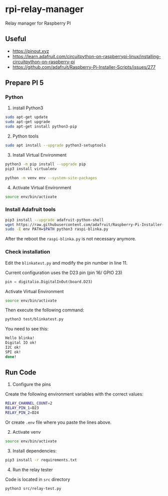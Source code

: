# rpi-relay-manager
Relay manager for Raspberry PI


## Useful

- https://pinout.xyz
- https://learn.adafruit.com/circuitpython-on-raspberrypi-linux/installing-circuitpython-on-raspberry-pi
- https://github.com/adafruit/Raspberry-Pi-Installer-Scripts/issues/277


## Prepare PI 5 

### Python 

1. install Python3

```bash
sudo apt-get update
sudo apt-get upgrade
sudo apt-get install python3-pip
```

2. Python tools

```bash
sudo apt install --upgrade python3-setuptools
```

3. Install Virtual Environment

```bash
python3 -m pip install --upgrade pip
pip3 install virtualenv
```

```bash
python -m venv env --system-site-packages
```

4. Activate Virtual Environment

```bash
source env/bin/activate
```

### Install Adafruit tools

```bash
pip3 install --upgrade adafruit-python-shell
wget https://raw.githubusercontent.com/adafruit/Raspberry-Pi-Installer-Scripts/master/raspi-blinka.py
sudo -E env PATH=$PATH python3 raspi-blinka.py
```

After the reboot the `raspi-blinka.py` is not necessary anymore.


### Check installation

Edit the `blinkatest.py` and modify the pin number in line 11.

Current configuration uses the D23 pin (pin 16/ GPIO 23)
```python
pin = digitalio.DigitalInOut(board.D23)
```

Activate Virtual Environment

```bash
source env/bin/activate
```

Then execute the following command:

```bash
python3 test/blinkatest.py 
```

You need to see this:

```bash
Hello blinka!
Digital IO ok!
I2C ok!
SPI ok!
done!
```


## Run Code

1. Configure the pins

Create the following environment variables with the correct values:

```bash
RELAY_CHANNEL_COUNT=2
RELAY_PIN_1=D23
RELAY_PIN_2=D24
```

Or create `.env` file where you paste the lines above.

2. Activate venv

```bash
source env/bin/activate
```

3. Install dependencies:

```bash
pip3 install -r requirements.txt
```

4. Run the relay tester

Code is located in `src` directory

```bash
python3 src/relay-test.py 
```